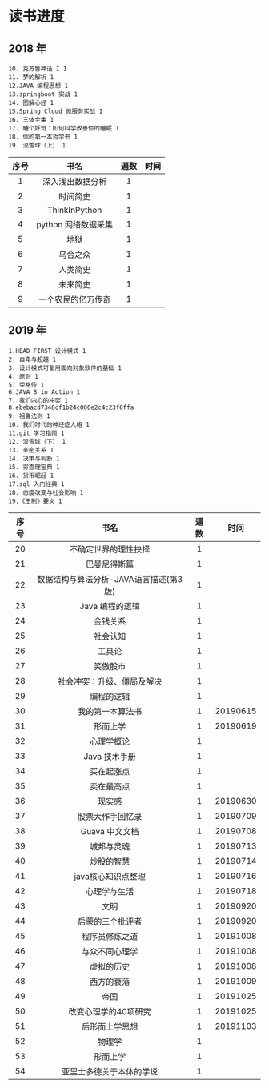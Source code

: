 # 读书进度

## 2018 年
    10. 克苏鲁神话 I 1
    11. 梦的解析 1
    12.JAVA 编程思想 1
    13.springboot 实战 1
    14. 图解心经 1
    15.Spring Cloud 微服务实战 1
    16. 三体全集 1
    17. 睡个好觉：如何科学改善你的睡眠 1
    18. 你的第一本哲学书 1
    19. 滚雪球（上） 1

| 序号  |        书名         | 遍数  | 时间  |
| :---: | :-----------------: | :---: | :---: |
|   1   |  深入浅出数据分析   |   1   |       |
|   2   |      时间简史       |   1   |       |
|   3   |    ThinkInPython    |   1   |       |
|   4   | python 网络数据采集 |   1   |       |
|   5   |        地狱         |   1   |       |
|   6   |      乌合之众       |   1   |       |
|   7   |      人类简史       |   1   |       |
|   8   |      未来简史       |   1   |       |
|   9   | 一个农民的亿万传奇  |   1   |       |

## 2019 年

    1.HEAD FIRST 设计模式 1
    2. 自卑与超越 1
    3. 设计模式可复用面向对象软件的基础 1
    4. 原则 1
    5. 荣格传 1
    6.JAVA 8 in Action 1
    7. 我们内心的冲突 1
    8.ebebacd7348cf1b24c006e2c4c23f6ffa
    9. 祖鲁法则 1
    10. 我们时代的神经症人格 1
    11.git 学习指南 1
    12. 滚雪球（下） 1
    13. 亲密关系 1
    14. 决策与判断 1
    15. 穷查理宝典 1
    16. 货币崛起 1
    17.sql 入门经典 1
    18. 态度改变与社会影响 1
    19.《王制》要义 1


| 序号  |                  书名                  | 遍数  |   时间   |
| :---: | :------------------------------------: | :---: | :------: |
|  20   |          不确定世界的理性抉择          |   1   |          |
|  21   |              巴曼尼得斯篇              |   1   |          |
|  22   | 数据结构与算法分析-JAVA语言描述(第3版) |   1   |          |
|  23   |            Java 编程的逻辑             |   1   |          |
|  24   |                金钱关系                |   1   |          |
|  25   |                社会认知                |   1   |          |
|  26   |                 工具论                 |   1   |          |
|  27   |                笑傲股市                |   1   |          |
|  28   |       社会冲突：升级、僵局及解决       |   1   |          |
|  29   |               编程的逻辑               |   1   |          |
|  30   |            我的第一本算法书            |   1   | 20190615 |
|  31   |                形而上学                |   1   | 20190619 |
|  32   |               心理学概论               |   1   |          |
|  33   |             Java 技术手册              |   1   |          |
|  34   |               买在起涨点               |   1   |          |
|  35   |               卖在最高点               |   1   |          |
|  36   |                 现实感                 |   1   | 20190630 |
|  37   |            股票大作手回忆录            |   1   | 20190709 |
|  38   |             Guava 中文文档             |   1   | 20190708 |
|  39   |               城邦与灵魂               |   1   | 20190713 |
|  40   |               炒股的智慧               |   1   | 20190714 |
|  41   |           java核心知识点整理           |   1   | 20190716 |
|  42   |              心理学与生活              |   1   | 20190718 |
|  43   |                  文明                  |   1   | 20190920 |
|  44   |            启蒙的三个批评者            |   1   | 20190920 |
|  45   |             程序员修炼之道             |   1   | 20191008 |
|  46   |             与众不同心理学             |   1   | 20191008 |
|  47   |               虚拟的历史               |   1   | 20191008 |
|  48   |               西方的衰落               |   1   | 20191009 |
|  49   |                  帝国                  |   1   | 20191025 |
|  50   |          改变心理学的40项研究          |   1   | 20191025 |
|  51   |             后形而上学思想             |   1   | 20191103 |
|  52   |                 物理学                 |   1   |          |
|  53   |                形而上学                |   1   |          |
|  54   |        亚里士多德关于本体的学说        |   1   |          |